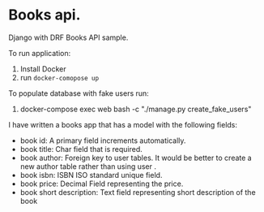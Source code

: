 # Books api.

Django with DRF Books API sample.


To run application: 

1. Install Docker 
2. run `docker-comopose up`

To populate database with fake users run:
1. docker-compose exec web bash -c "./manage.py create_fake_users"

I have written a books app that has a model with the following fields:

- book id: A primary field increments automatically.
- book title: Char field that is required.
- book author: Foreign key to user tables. It would be better to create a new author table rather than using user .
- book isbn: ISBN ISO standard unique field.
- book price: Decimal Field representing the price.
- book short description: Text field representing short description of the book
